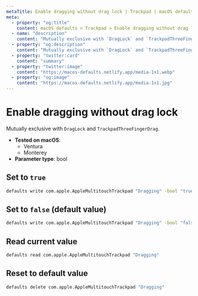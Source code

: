```yaml
---
metaTitle: Enable dragging without drag lock | Trackpad | macOS defaults
meta:
  - property: "og:title"
    content: macOS defaults > Trackpad > Enable dragging without drag lock
  - name: "description"
    content: "Mutually exclusive with `DragLock` and `TrackpadThreeFingerDrag`."
  - property: "og:description"
    content: "Mutually exclusive with `DragLock` and `TrackpadThreeFingerDrag`."
  - property: "twitter:card"
    content: "summary"
  - property: "twitter:image"
    content: "https://macos-defaults.netlify.app/media-1x1.webp"
  - property: "og:image"
    content: "https://macos-defaults.netlify.app/media-1x1.jpg"
---
```

# Enable dragging without drag lock

Mutually exclusive with `DragLock` and `TrackpadThreeFingerDrag`.

<!-- break lists -->

- **Tested on macOS**:
  * Ventura
  * Monterey
- **Parameter type**: bool

## Set to `true`

```bash
defaults write com.apple.AppleMultitouchTrackpad "Dragging" -bool "true" 
```

## Set to `false` (default value)

```bash
defaults write com.apple.AppleMultitouchTrackpad "Dragging" -bool "false" 
```

## Read current value
```bash
defaults read com.apple.AppleMultitouchTrackpad "Dragging"
```

## Reset to default value
```bash
defaults delete com.apple.AppleMultitouchTrackpad "Dragging"
```
